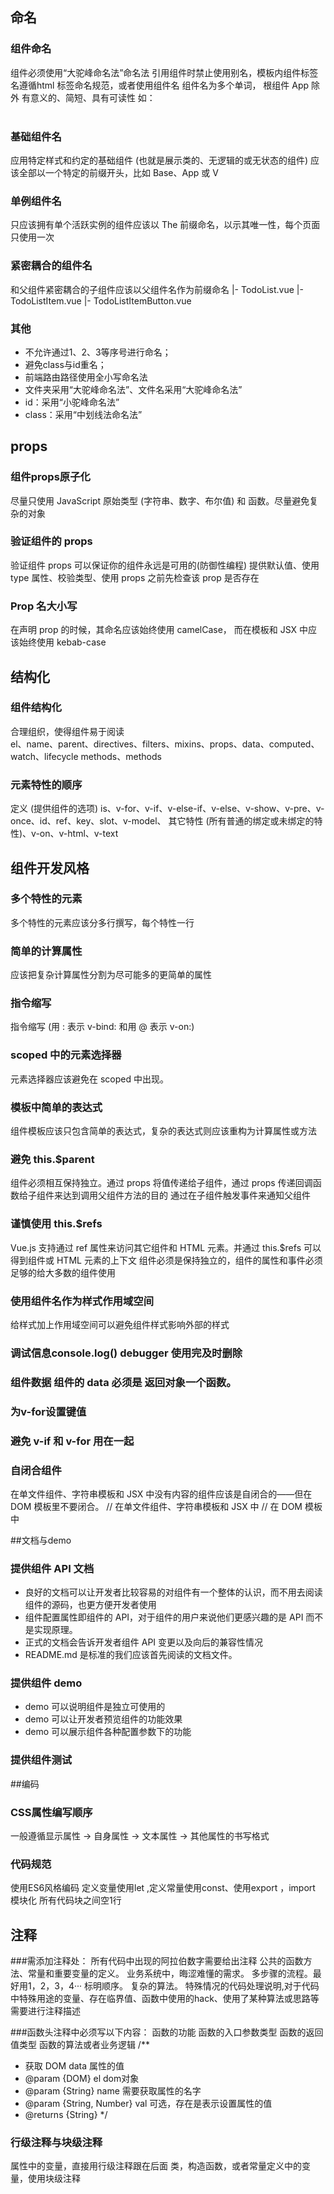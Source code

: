 ## 命名
### 组件命名
组件必须使用“大驼峰命名法”命名法
引用组件时禁止使用别名，模板内组件标签名遵循html 标签命名规范，或者使用组件名
组件名为多个单词， 根组件 App 除外 有意义的、简短、具有可读性 如：  
<app-header></app-header>  
<user-list></user-list>
### 基础组件名 
应用特定样式和约定的基础组件 (也就是展示类的、无逻辑的或无状态的组件)
应该全部以一个特定的前缀开头，比如 Base、App 或 V
### 单例组件名
只应该拥有单个活跃实例的组件应该以 The 前缀命名，以示其唯一性，每个页面只使用一次
### 紧密耦合的组件名
和父组件紧密耦合的子组件应该以父组件名作为前缀命名
|- TodoList.vue
|- TodoListItem.vue
|- TodoListItemButton.vue
### 其他
- 不允许通过1、2、3等序号进行命名；
- 避免class与id重名；
- 前端路由路径使用全小写命名法
- 文件夹采用“大驼峰命名法”、文件名采用“大驼峰命名法”
- id：采用“小驼峰命名法”
- class：采用“中划线法命名法”

## props
### 组件props原子化
尽量只使用 JavaScript 原始类型 (字符串、数字、布尔值) 和 函数。尽量避免复杂的对象
### 验证组件的 props
验证组件 props 可以保证你的组件永远是可用的(防御性编程)
提供默认值、使用 type 属性、校验类型、使用 props 之前先检查该 prop 是否存在
### Prop 名大小写
在声明 prop 的时候，其命名应该始终使用 camelCase，
而在模板和 JSX 中应该始终使用 kebab-case

## 结构化
### 组件结构化
合理组织，使得组件易于阅读    
el、name、parent、directives、filters、mixins、props、data、computed、watch、lifecycle methods、methods
### 元素特性的顺序
定义 (提供组件的选项)
is、v-for、v-if、v-else-if、v-else、v-show、v-pre、v-once、id、ref、key、slot、v-model、
其它特性 (所有普通的绑定或未绑定的特性)、v-on、v-html、v-text

## 组件开发风格
### 多个特性的元素
多个特性的元素应该分多行撰写，每个特性一行
### 简单的计算属性
应该把复杂计算属性分割为尽可能多的更简单的属性
### 指令缩写
指令缩写 (用 : 表示 v-bind: 和用 @ 表示 v-on:)
### scoped 中的元素选择器
元素选择器应该避免在 scoped 中出现。
### 模板中简单的表达式
组件模板应该只包含简单的表达式，复杂的表达式则应该重构为计算属性或方法
### 避免 this.$parent
组件必须相互保持独立。通过 props 将值传递给子组件，通过 props 传递回调函数给子组件来达到调用父组件方法的目的
通过在子组件触发事件来通知父组件
### 谨慎使用 this.$refs
Vue.js 支持通过 ref 属性来访问其它组件和 HTML 元素。并通过 this.$refs 可以得到组件或 HTML 元素的上下文
组件必须是保持独立的，组件的属性和事件必须足够的给大多数的组件使用
### 使用组件名作为样式作用域空间
给样式加上作用域空间可以避免组件样式影响外部的样式
### 调试信息console.log() debugger 使用完及时删除
### 组件数据 组件的 data 必须是 返回对象一个函数。
### 为v-for设置键值
### 避免 v-if 和 v-for 用在一起
### 自闭合组件
在单文件组件、字符串模板和 JSX 中没有内容的组件应该是自闭合的——但在 DOM 模板里不要闭合。
// 在单文件组件、字符串模板和 JSX 中
<MyComponent/>
// 在 DOM 模板中
<my-component></my-component>

##文档与demo
### 提供组件 API 文档
- 良好的文档可以让开发者比较容易的对组件有一个整体的认识，而不用去阅读组件的源码，也更方便开发者使用
- 组件配置属性即组件的 API，对于组件的用户来说他们更感兴趣的是 API 而不是实现原理。
- 正式的文档会告诉开发者组件 API 变更以及向后的兼容性情况
- README.md 是标准的我们应该首先阅读的文档文件。
### 提供组件 demo
- demo 可以说明组件是独立可使用的
- demo 可以让开发者预览组件的功能效果
- demo 可以展示组件各种配置参数下的功能
### 提供组件测试


##编码
### CSS属性编写顺序 
一般遵循显示属性 -> 自身属性 -> 文本属性 -> 其他属性的书写格式
### 代码规范
使用ES6风格编码
定义变量使用let ,定义常量使用const、使用export ，import 模块化
所有代码块之间空1行

## 注释
###需添加注释处：
所有代码中出现的阿拉伯数字需要给出注释
公共的函数方法、常量和重要变量的定义。
业务系统中，晦涩难懂的需求。
多步骤的流程。最好用1，2，3，4··· 标明顺序。
复杂的算法。
特殊情况的代码处理说明,对于代码中特殊用途的变量、存在临界值、函数中使用的hack、使用了某种算法或思路等需要进行注释描述

###函数头注释中必须写以下内容：
函数的功能
函数的入口参数类型
函数的返回值类型
函数的算法或者业务逻辑
/**
 * 获取 DOM data 属性的值
 * @param {DOM} el dom对象
 * @param {String} name 需要获取属性的名字
 * @param {String, Number} val 可选，存在是表示设置属性的值
 * @returns {String}
 */
 ### 行级注释与块级注释
属性中的变量，直接用行级注释跟在后面
类，构造函数，或者常量定义中的变量，使用块级注释


